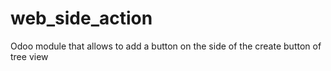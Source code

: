 # web_side_action
Odoo module that allows to add a button on the side of the create button of tree view
